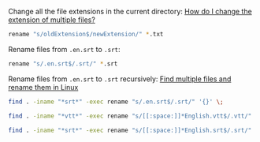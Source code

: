 Change all the file extensions in the current directory: [How do I change the extension of multiple files?](https://unix.stackexchange.com/questions/19654/how-do-i-change-the-extension-of-multiple-files)

```sh
rename "s/oldExtension$/newExtension/" *.txt
```

Rename files from `.en.srt` to `.srt`:

```sh
rename "s/.en.srt$/.srt/" *.srt
```

Rename files from `.en.srt` to `.srt` recursively: [Find multiple files and rename them in Linux](https://stackoverflow.com/questions/16541582/find-multiple-files-and-rename-them-in-linux)

```sh
find . -iname "*srt*" -exec rename "s/.en.srt$/.srt/" '{}' \;
```

```sh
find . -iname "*vtt*" -exec rename "s/[[:space:]]*English.vtt$/.vtt/" '{}' \;
```

```sh
find . -iname "*srt*" -exec rename "s/[[:space:]]*English.srt$/.srt/" '{}' \;
```
